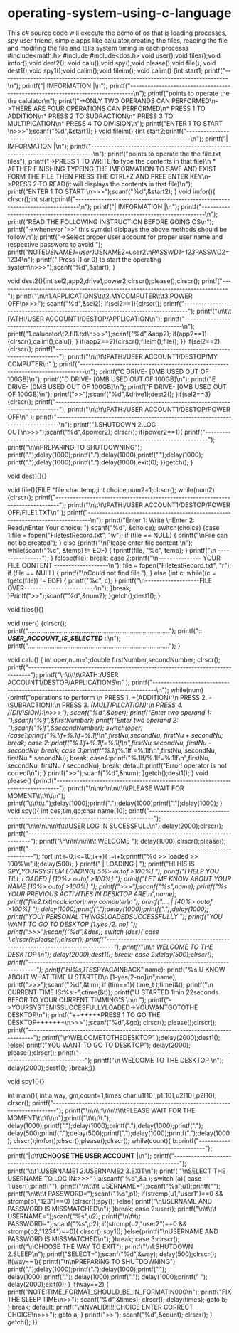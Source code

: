 # operating-system-using-c-language                                                                                            
This c# source code will execute the demo of os that is loading processes, spy user friend, simple apps like calulator,creating the files, reading the file and modifing the file and tells system timing in each processs                                     
#include<math.h>
#include<time>
#include<dos.h>
void user();void files();void imfor();void dest2();
void calu();void spy();void please();void file();
void dest1();void spy1();void calim();void fileim();
void calim()
{int start1;
printf("-------------------------------------------------------------------------------\n");
printf("|     IMFORMATION                                 |\n");
printf("-------------------------------------------------------------------------------\n");
printf("points to operate the the calulator\n");
printf("->ONLY TWO OPERANDS CAN PERFORMED\n->THERE ARE FOUR OPERATIONS CAN PERFORMED\n* PRESS 1 TO ADDITION\n* PRESS 2 TO SUDRACTION\n* PRESS 3 TO MULTIPICATION\n* PRESS 4 TO DIVISION\n");
printf("ENTER 1 TO START \n>>>");scanf("%d",&start1);
}
void fileim()
{int start2;printf("-------------------------------------------------------------------------------\n");
printf("|     IMFORMATION                                 |\n");
printf("-------------------------------------------------------------------------------\n");
printf("points to operate the the file.txt files");
printf("->PRESS 1 TO WRITE(to type the contents in that file)\n * AFTHER FINISHING TYPEING THE IMFORMATION TO SAVE AND EXIST FORM THE FILE THEN PRESS THE CTRL+Z AND PREE ENTER KEY\n->PRESS 2 TO READ(it will displays the contents in thst file)\n");
printf("ENTER 1 TO START \n>>>");scanf("%d",&start2);
}
void imfor(){
clrscr();int start;printf("-------------------------------------------------------------------------------\n");
printf("|          IMFORMATION                            |\n");
printf("-------------------------------------------------------------------------------\n");
printf("READ THE FOLLOWING INSTRUCTION BEFORE GOING OS\n");
printf("->whenever '>>' this symdol dislpays the above methods should be follow\n”);
printf("->Select proper user account  for proper user name and respective password to avoid ");
printf("NOTE*USNAME1=user1*USNAME2=user2\n*PASSWD1=123*PASSWD2=1234\n");
printf("  Press (1 or 0) to start the operating system\n>>>");scanf("%d",&start);
}

void dest2(){int sel2,app2,drive1,power2;clrscr();please();clrscr();
 printf("--------------------------------------------------------------------------------");
 printf("\n\n1.APPLICATIONS\t\t2.MYCOMPUTER\t\t3.POWER OFF\n>>>"); scanf("%d",&sel2);
 if(sel2==1){clrscr();
 printf("-------------------------------------------------------------------------------");
 printf("\n\t\t  PATH:/USER ACCOUNT1/DESTOP/APPLICATION\n");
 printf("-----------------------------------------------------------------------------\n");
 printf("1.calucator\t2.fil1.txt\n>>>");scanf("%d",&app2);
 if(app2==1)
 {clrscr();calim();calu();
 }
 if(app2==2){clrscr();fileim();file();
 }}
 if(sel2==2)
 {clrscr();
 printf("-------------------------------------------------------------------------------");
 printf("\n\t\t\tPATH:/USER ACCOUNT1/DESTOP/MY COMPUTER\n" );
 printf("-------------------------------------------------------------------------------\n");
 printf("C DRIVE- [0MB USED OUT OF 100GB]\n");
 printf("D DRIVE- [0MB USED OUT OF 100GB]\n");
 printf("E DRIVE- [0MB USED OUT OF 100GB]\n");
 printf("F DRIVE- [0MB USED OUT OF 100GB]\n");
 printf(">>");scanf("%d",&drive1);dest2();
}if(sel2==3)
 {clrscr();
   printf("-------------------------------------------------------------------------------");
   printf("\n\t\t\tPATH:/USER ACCOUNT1/DESTOP/POWER OFF\n" );
   printf("-------------------------------------------------------------------------------\n");
   printf("1.SHUTDOWN  2.LOG OUT\n>>>");scanf("%d",&power2);
   clrscr();
   if(power2==1){
   printf("-------------------------------------------------------------------------------");
   printf("\n\nPREPARING TO SHUTDOWNING");
printf(".");delay(1000);printf(".");delay(1000);printf(".");delay(1000);
printf(".");delay(1000);printf(".");delay(1000);exit(0);
 }}getch();
}

void dest1(){}

void file(){FILE *file;char temp;int choice,num2=1;clrscr();
while(num2){clrscr();
printf("-------------------------------------------------------------------------------");
printf("\n\t\t\tPATH:/USER ACCOUNT1/DESTOP/POWER OFF/FILE1.TXT\n" );
printf("-------------------------------------------------------------------------------\n");
printf("Enter 1: Write \nEnter 2: Read\nEnter Your choice: ");scanf("%d", &choice);
switch(choice) {case 1:file = fopen("FiletestRecord.txt", "w");
if (file == NULL) {
	printf("\nFile can not be created");
} else {printf("\nPlease enter file content \n");
	while(scanf("%c", &temp) != EOF) {
		fprintf(file, "%c", temp); }
	printf("\n ----------------");
}
fclose(file);
	break;
case 2:printf("\n--------------- YOUR FILE CONTENT -------------------\n");
	file = fopen("FiletestRecord.txt", "r");
	if (file == NULL) {
		printf("\nCould not find file.");
	} else {int c;
		while((c = fgetc(file)) != EOF) {	printf("%c", c);
		}
	printf("\n-------------------FILE OVER-------------------------\n");
	}break;
}Printf(">>");scanf("%d",&num2);
}getch();dest1();
}

void files(){}

void user()
{clrscr();
printf("...............................................................................");
printf(":: ***USER_ACCOUNT_IS_SELECTED*** ::\n");
printf("...............................................................................");
}

void calu()
{   int oper,num=1;double firstNumber,secondNumber;
    clrscr();
    printf("-------------------------------------------------------------------------------");
    printf("\n\t\t\t\tPATH:/USER ACCOUNT1/DESTOP/APPLICATIONS\n" );
    printf("-------------------------------------------------------------------------------\n");
    while(num){printf("operations to perform \n PRESS 1. +(ADDITION):\n PRESS 2. -(SUBRACTION):\n PRESS 3. *(MULTIPILCATION):\n PRESS 4. /(DIVISION):\n>>>");
    scanf("%d",&oper);
    printf("Enter two operand 1: ");scanf("%lf",&firstNumber);
    printf("Enter two operand 2: ");scanf("%lf",&secondNumber);
    switch(oper){case1:printf("%.1lf+%.1lf=%.1lf\n",firstNu,secondNu, firstNu + secondNu;
	    break;
	case 2: printf("%.1lf+%.1lf=%.1lf\n",firstNu,secondNu, firstNu -secondNu;
	    break;
	case 3:printf("%.1lf*%.1lf =%.1lf\n",firstNu, secondNu, firstNu * secondNu);
	    break;
	case4:printf("%.1lf/%.1lf=%.1lf\n",firstNu, secondNu, firstNu / secondNu);
	    break;
	default:printf("Error! operator is not correct\n");
    } printf(">>");scanf("%d",&num);
    }getch();dest1();
    }
void please()
{printf("-------------------------------------------------------------------------------");
printf("\n\n\n\n\n\t\t\tPLEASE WAIT FOR MOMENT\t\t\t\t\n");
printf("\t\t\t\t.");delay(1000);printf(".");delay(1000)printf(".");delay(1000);
}
void spy(){
int des,tim,go;char name[10];
printf("-------------------------------------------------------------------------------");
printf("\n\n\n\n\n\t\t\tUSER LOG IN SUCESSFULL\n");delay(2000);clrscr();
printf("-------------------------------------------------------------------------------");
printf("\n\n\n\n\n\t\t                      WELCOME              ");
delay(1000);clrscr();please();
printf("--------------------------------------------------------------------------------");
for( int i=0;i<=10;i++){
i=i+5;printf("%d >> loaded >> 100%\n",i);delay(500);
}
printf("                    |      LOADING     |                 ");
printf("HI HIS IS *SPY,YOURSYSTEM LOADING[ 5%> outof >100%]     ");
printf("I HELP YOU TILL LOADED            | [10%> outof >100%]	  ");
printf("LET ME KNOW ABOUT YOUR NAME   [10%> outof >100%]    ");
printf(">>>");scanf("%s",name);
printf("%s YOUR PREVIOUS ACTIVITIES IN DESKTOP  ARE\n",name);
printf("file2.txt\ncalulator\nmy computer\n");
printf("....                                   | [40%> outof >100%]	        	");
delay(1000);printf(".");delay(1000);printf(".");delay(1000);
printf("YOUr PERSONAL THINGSLOADEDSUCCESSFULLY                                        ");
printf("YOU WANT TO GO TO DESKTOP [1.yes /2. no]                                        ");
printf(">>>");scanf("%d",&des);
switch (des){
case 1:clrscr();please();clrscr();
printf("--------------------------------------------------------------------------------");
printf("\n\n              WELCOME TO THE DESKTOP                            \n");
delay(2000);dest1();
break;
  case 2:delay(500);clrscr();
  printf("--------------------------------------------------------------------------------");
  printf("HI%s,ITS*SPYAGAINBACK",name);
  printf("%s U KNOW ABOUT WHAT TIME U STARTED\n [1-yes/2-no]\n",name);
  printf(">>>");scanf("%d",&tim);
  if (tim==1){
  time_t t;time(&t);
  printf("\n CURRENT TIME IS:%s:-",ctime(&t));
  printf("U STARTED 1min 22seconds BEFOR TO YOUR CURRENT TIMMING'S \n\n ");
  printf("->YOURSYSTEMISSUCCESFULLYLOADED->YOUWANTGOTOTHE DESKTOP\n");
  printf("+++++++PRESS 1 TO GO THE DESKTOP+++++++\n>>>");scanf("%d",&go);
  clrscr(); please();clrscr();
  printf("--------------------------------------------------------------------------------");
  printf("\n\WELCOMETOTHEDESKTOP” );delay(2000);dest1();
  }else{
   printf("YOU WANT TO GO TO DESKTOP");
   delay(2000); please();clrscr();
   printf("--------------------------------------------------------------------------------");
   printf("\n  WELCOME TO THE DESKTOP                            \n");
   delay(2000);dest1();
  }break;}}

 void spy1(){}

int main(){
int a,way, gm,count=1,times;char u1[10],p1[10],u2[10],p2[10];
clrscr();
printf("-------------------------------------------------------------------------------");
printf("\n\n\n\n\n\t\t\tPLEASE WAIT FOR THE MOMENT\t\t\t\t\n");printf("\t\t\t\t.");
delay(1000);printf(".");delay(1000);printf(".");delay(1000);printf(".");
delay(500);printf(".");delay(500);printf(".");delay(1000);printf(".");delay(1000);
clrscr();imfor();clrscr();please();clrscr();
while(count){
b:printf("--------------------------------------------------------------------------------");
printf("|\t\t\t**CHOOSE THE USER ACCOUNT**                           |\n");
printf("--------------------------------------------------------------------------------");
printf("\t\t1.USERNAME1           2.USERNAME2         3.EXIT\n");
printf( "\nSELECT THE USERNAME TO LOG IN:>>>" );a:scanf("%d",&a );
switch (a){
case 1:user();printf("");
printf("\n\t\t\t      USERNAME=");scanf("%s",u1);printf("");
printf("\n\t\t\t      PASSWORD=");scanf("%s",p1);
if(strcmp(u1,"user1")==0 && strcmp(p1,"123")==0)
{clrscr();spy();
}else{
printf("\nUSERNAME AND PASSWORD IS MISSMATCHED\n");
}break;
case 2:user();
printf("\n\t\t\t      USERNAME=");scanf("%s",u2);
printf("\n\t\t\t      PASSWORD=");scanf("%s",p2);
if(strcmp(u2,"user2")==0 && strcmp(p2,"1234")==0){
clrscr();spy1();
}else{printf("\nUSERNAME AND PASSWORD IS MISSMATCHED\n");
}break;
case 3:clrscr();
printf("\nCHOOSE THE WAY TO EXIT");
printf("\n1.SHUTDOWN          2.SLEEP\n");
printf("SELECT=");scanf("%d",&way);
delay(500);clrscr();
if(way==1){
printf("\n\nPREPARING TO SHUTDOWNING");
printf(".");delay(1000);printf(".");delay(1000);printf(".");
delay(1000);printf(".");
delay(1000);printf(".");
delay(1000);printf("  ");
delay(2000);exit(0);
}
if(way==2)
{
printf("NOTE:TIME_FORMAT_SHOULD_BE_IN_FORMAT:N000\n");
printf("FIX THE SLEEP TIME\n>>");
scanf("%d",&times);
clrscr();
delay(times);
goto b;
}
break;
default:
printf("\nINVALID!!!!!CHOICE ENTER CORRECT CHOICE\n>>>");
goto a;
}
printf(">>");
scanf("%d",&count);
clrscr();
}
getch();
}}
